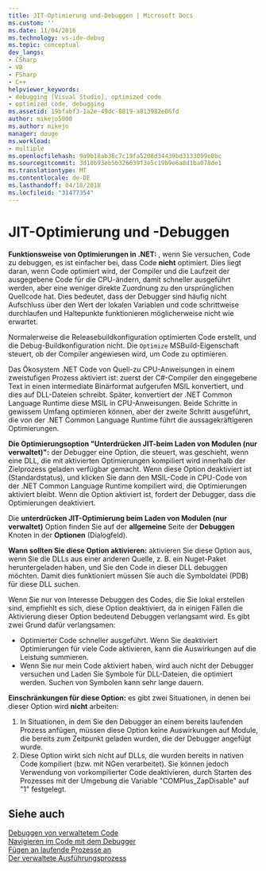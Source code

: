 ```yaml
---
title: JIT-Optimierung und-Debuggen | Microsoft Docs
ms.custom: ''
ms.date: 11/04/2016
ms.technology: vs-ide-debug
ms.topic: conceptual
dev_langs:
- CSharp
- VB
- FSharp
- C++
helpviewer_keywords:
- debugging [Visual Studio], optimized code
- optimized code, debugging
ms.assetid: 19bfabf3-1a2e-49dc-8819-a813982e86fd
author: mikejo5000
ms.author: mikejo
manager: douge
ms.workload:
- multiple
ms.openlocfilehash: 9a9b18ab38c7c19fa5208d34439bd3133099e8bc
ms.sourcegitcommit: 3d10b93eb5b326639f3e5c19b9e6a8d1ba078de1
ms.translationtype: MT
ms.contentlocale: de-DE
ms.lasthandoff: 04/18/2018
ms.locfileid: "31477354"
---
```

# <a name="jit-optimization-and-debugging"></a>JIT-Optimierung und -Debuggen
**Funktionsweise von Optimierungen in .NET:** , wenn Sie versuchen, Code zu debuggen, es ist einfacher bei, dass Code **nicht** optimiert. Dies liegt daran, wenn Code optimiert wird, der Compiler und die Laufzeit der ausgegebene Code für die CPU-ändern, damit schneller ausgeführt werden, aber eine weniger direkte Zuordnung zu den ursprünglichen Quellcode hat. Dies bedeutet, dass der Debugger sind häufig nicht Aufschluss über den Wert der lokalen Variablen und code schrittweise durchlaufen und Haltepunkte funktionieren möglicherweise nicht wie erwartet.

Normalerweise die Releasebuildkonfiguration optimierten Code erstellt, und die Debug-Buildkonfiguration nicht. Die `Optimize` MSBuild-Eigenschaft steuert, ob der Compiler angewiesen wird, um Code zu optimieren.

Das Ökosystem .NET Code von Quell-zu CPU-Anweisungen in einem zweistufigen Prozess aktiviert ist: zuerst der C#-Compiler den eingegebene Text in einen intermediate Binärformat aufgerufen MSIL konvertiert, und dies auf DLL-Dateien schreibt. Später, konvertiert der .NET Common Language Runtime diese MSIL in CPU-Anweisungen. Beide Schritte in gewissem Umfang optimieren können, aber der zweite Schritt ausgeführt, die von der .NET Common Language Runtime führt die aussagekräftigeren Optimierungen.

**Die Optimierungsoption "Unterdrücken JIT-beim Laden von Modulen (nur verwaltet)":** der Debugger eine Option, die steuert, was geschieht, wenn eine DLL, die mit aktivierten Optimierungen kompiliert wird innerhalb der Zielprozess geladen verfügbar gemacht. Wenn diese Option deaktiviert ist (Standardstatus), und klicken Sie dann den MSIL-Code in CPU-Code von der .NET Common Language Runtime kompiliert wird, die Optimierungen aktiviert bleibt. Wenn die Option aktiviert ist, fordert der Debugger, dass die Optimierungen deaktiviert.

Die **unterdrücken JIT-Optimierung beim Laden von Modulen (nur verwaltet)** Option finden Sie auf der **allgemeine** Seite der **Debuggen** Knoten in der **Optionen** (Dialogfeld).

**Wann sollten Sie diese Option aktivieren:** aktivieren Sie diese Option aus, wenn Sie die DLLs aus einer anderen Quelle, z. B. ein Nuget-Paket heruntergeladen haben, und Sie den Code in dieser DLL debuggen möchten. Damit dies funktioniert müssen Sie auch die Symboldatei (PDB) für diese DLL suchen.

Wenn Sie nur von Interesse Debuggen des Codes, die Sie lokal erstellen sind, empfiehlt es sich, diese Option deaktiviert, da in einigen Fällen die Aktivierung dieser Option bedeutend Debuggen verlangsamt wird. Es gibt zwei Grund dafür verlangsamen:

* Optimierter Code schneller ausgeführt. Wenn Sie deaktiviert Optimierungen für viele Code aktivieren, kann die Auswirkungen auf die Leistung summieren.
* Wenn Sie nur mein Code aktiviert haben, wird auch nicht der Debugger versuchen und Laden Sie Symbole für DLL-Dateien, die optimiert werden. Suchen von Symbolen kann sehr lange dauern.

**Einschränkungen für diese Option:** es gibt zwei Situationen, in denen bei dieser Option wird **nicht** arbeiten:

1. In Situationen, in dem Sie den Debugger an einem bereits laufenden Prozess anfügen, müssen diese Option keine Auswirkungen auf Module, die bereits zum Zeitpunkt geladen wurden, die der Debugger angefügt wurde.
2. Diese Option wirkt sich nicht auf DLLs, die wurden bereits in nativen Code kompiliert (bzw. mit NGen verarbeitet). Sie können jedoch Verwendung von vorkompilierter Code deaktivieren, durch Starten des Prozesses mit der Umgebung die Variable "COMPlus_ZapDisable" auf "1" festgelegt.

## <a name="see-also"></a>Siehe auch  
 [Debuggen von verwaltetem Code](../debugger/debugging-managed-code.md)   
 [Navigieren im Code mit dem Debugger](../debugger/navigating-through-code-with-the-debugger.md)   
 [Fügen an laufende Prozesse an](../debugger/attach-to-running-processes-with-the-visual-studio-debugger.md)   
 [Der verwaltete Ausführungsprozess](/dotnet/standard/managed-execution-process)
